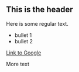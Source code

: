 ## This is the header
Here is some regular text.

* bullet 1
* bullet 2

[Link to Google](http://www.google.com)

More text
